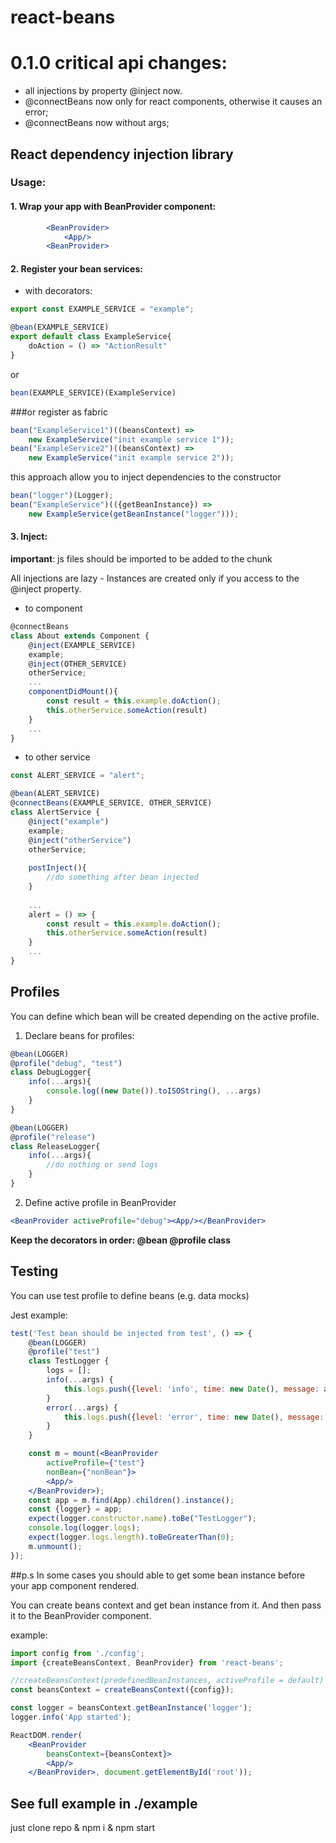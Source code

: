 # react-beans
# 0.1.0 critical api changes:
- all injections by property @inject now.
- @connectBeans now only for react components, otherwise it causes an error;
- @connectBeans now without args;
## React dependency injection library

### Usage:

#### 1. Wrap your app with BeanProvider component:
```jsx harmony
        <BeanProvider>
            <App/>
        <BeanProvider>
```    
#### 2. Register your bean services:
* with decorators:
```jsx harmony
export const EXAMPLE_SERVICE = "example";

@bean(EXAMPLE_SERVICE)
export default class ExampleService{
    doAction = () => "ActionResult"
}
```
or 
```jsx harmony
bean(EXAMPLE_SERVICE)(ExampleService)
```

###or register as fabric
```jsx harmony
bean("ExampleService1")((beansContext) => 
    new ExampleService("init example service 1"));
bean("ExampleService2")((beansContext) => 
    new ExampleService("init example service 2"));
```
this approach allow you to inject dependencies to the constructor
```jsx harmony
bean("logger")(Logger);
bean("ExampleService")(({getBeanInstance}) => 
    new ExampleService(getBeanInstance("logger")));
```


#### 3. Inject:

**important**: js files should be imported to be added to the chunk

All injections are lazy - Instances are created only if you access to the @inject property.
  

* to component
```jsx harmony
@connectBeans
class About extends Component {
    @inject(EXAMPLE_SERVICE)
    example;
    @inject(OTHER_SERVICE)
    otherService;
    ...
    componentDidMount(){
        const result = this.example.doAction();
        this.otherService.someAction(result)
    }
    ...
}
```
* to other service
```jsx harmony
const ALERT_SERVICE = "alert";

@bean(ALERT_SERVICE)
@connectBeans(EXAMPLE_SERVICE, OTHER_SERVICE)
class AlertService {
    @inject("example")
    example;
    @inject("otherService")
    otherService;
    
    postInject(){
        //do something after bean injected 
    }
        
    ...
    alert = () => {
        const result = this.example.doAction();
        this.otherService.someAction(result)
    }
    ...
}
```      
## Profiles
You can define which bean will be created depending on the active profile.
1. Declare beans for profiles:
```jsx harmony
@bean(LOGGER)
@profile("debug", "test")
class DebugLogger{    
    info(...args){
        console.log((new Date()).toISOString(), ...args)
    }
}

@bean(LOGGER)
@profile("release")
class ReleaseLogger{    
    info(...args){
        //do nothing or send logs
    }
}
```
2. Define active profile in BeanProvider
```jsx harmony
<BeanProvider activeProfile="debug"><App/></BeanProvider>
```
**Keep the decorators in order: @bean @profile class**

## Testing
You can use test profile to define beans (e.g. data mocks)

Jest example:
```jsx harmony
test('Test bean should be injected from test', () => {
    @bean(LOGGER)
    @profile("test")
    class TestLogger {
        logs = [];
        info(...args) {
            this.logs.push({level: 'info', time: new Date(), message: args});
        }
        error(...args) {
            this.logs.push({level: 'error', time: new Date(), message: args});
        }
    }

    const m = mount(<BeanProvider
        activeProfile={"test"}
        nonBean={"nonBean"}>
        <App/>
    </BeanProvider>);
    const app = m.find(App).children().instance();
    const {logger} = app;
    expect(logger.constructor.name).toBe("TestLogger");
    console.log(logger.logs);
    expect(logger.logs.length).toBeGreaterThan(0);
    m.unmount();
});
```
##p.s
In some cases you should able to get some bean instance before your 
app component rendered.

You can create beans context and get bean instance from it.
And then pass it to the BeanProvider component.

example:
```jsx harmony
import config from './config';
import {createBeansContext, BeanProvider} from 'react-beans';

//createBeansContext(predefinedBeanInstances, activeProfile = default)
const beansContext = createBeansContext({config});

const logger = beansContext.getBeanInstance('logger');
logger.info('App started');

ReactDOM.render(
    <BeanProvider
        beansContext={beansContext}>
        <App/>
    </BeanProvider>, document.getElementById('root'));
```



## See full example in ./example
just clone repo & npm i & npm start
        
